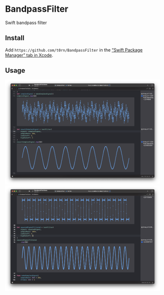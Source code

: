 # BandpassFilter
Swift bandpass filter

## Install

Add `https://github.com/t0rn/BandpassFilter` in the [“Swift Package Manager” tab in Xcode](https://developer.apple.com/documentation/xcode/adding_package_dependencies_to_your_app).

## Usage

<img src="https://github.com/t0rn/BandpassFilter/raw/develop/screenshot1.png">

<img src="https://github.com/t0rn/BandpassFilter/raw/develop/screenshot2.png">


